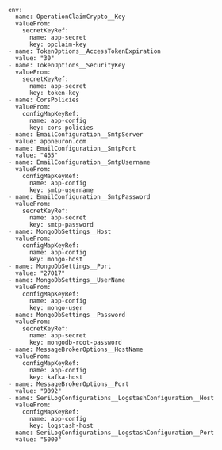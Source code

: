           env:
          - name: OperationClaimCrypto__Key
            valueFrom:
              secretKeyRef:
                name: app-secret
                key: opclaim-key
          - name: TokenOptions__AccessTokenExpiration
            value: "30"
          - name: TokenOptions__SecurityKey
            valueFrom:
              secretKeyRef:
                name: app-secret
                key: token-key
          - name: CorsPolicies
            valueFrom:
              configMapKeyRef:
                name: app-config
                key: cors-policies
          - name: EmailConfiguration__SmtpServer
            value: appneuron.com
          - name: EmailConfiguration__SmtpPort
            value: "465"
          - name: EmailConfiguration__SmtpUsername
            valueFrom:
              configMapKeyRef:
                name: app-config
                key: smtp-username
          - name: EmailConfiguration__SmtpPassword
            valueFrom:
              secretKeyRef:
                name: app-secret
                key: smtp-password
          - name: MongoDbSettings__Host
            valueFrom:
              configMapKeyRef:
                name: app-config
                key: mongo-host
          - name: MongoDbSettings__Port
            value: "27017"
          - name: MongoDbSettings__UserName
            valueFrom:
              configMapKeyRef:
                name: app-config
                key: mongo-user
          - name: MongoDbSettings__Password
            valueFrom:
              secretKeyRef:
                name: app-secret
                key: mongodb-root-password 
          - name: MessageBrokerOptions__HostName
            valueFrom:
              configMapKeyRef:
                name: app-config
                key: kafka-host
          - name: MessageBrokerOptions__Port
            value: "9092"
          - name: SeriLogConfigurations__LogstashConfiguration__Host
            valueFrom:
              configMapKeyRef:
                name: app-config
                key: logstash-host
          - name: SeriLogConfigurations__LogstashConfiguration__Port
            value: "5000"